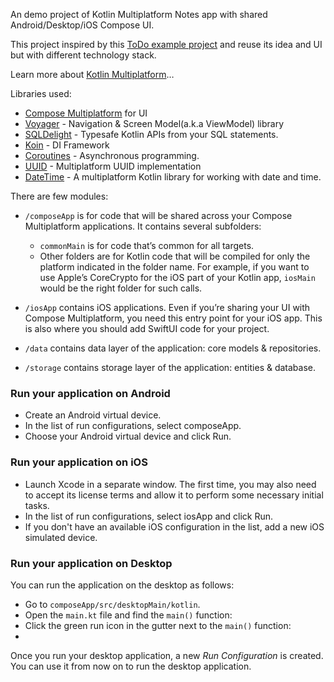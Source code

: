 An demo project of Kotlin Multiplatform Notes app with shared Android/Desktop/iOS Compose UI.

This project inspired by this [ToDo example project](https://github.com/IlyaGulya/TodoAppDecomposeMviKotlin) and reuse 
its idea and UI but with different technology stack.

Learn more about [Kotlin Multiplatform](https://www.jetbrains.com/help/kotlin-multiplatform-dev/get-started.html)…

Libraries used:

- [Compose Multiplatform](https://jb.gg/compose) for UI
- [Voyager](https://github.com/adrielcafe/voyager) - Navigation & Screen Model(a.k.a ViewModel) library
- [SQLDelight](https://github.com/cashapp/sqldelight) - Typesafe Kotlin APIs from your SQL statements.
- [Koin](https://github.com/InsertKoinIO/koin) - DI Framework
- [Coroutines](https://github.com/Kotlin/kotlinx.coroutines) - Asynchronous programming.
- [UUID](https://github.com/benasher44/uuid) - Multiplatform UUID implementation
- [DateTime](https://github.com/Kotlin/kotlinx-datetime) - A multiplatform Kotlin library for working with date and time.

There are few modules:

* `/composeApp` is for code that will be shared across your Compose Multiplatform applications.
  It contains several subfolders:
  - `commonMain` is for code that’s common for all targets.
  - Other folders are for Kotlin code that will be compiled for only the platform indicated in the folder name.
    For example, if you want to use Apple’s CoreCrypto for the iOS part of your Kotlin app,
    `iosMain` would be the right folder for such calls.

* `/iosApp` contains iOS applications. Even if you’re sharing your UI with Compose Multiplatform, 
  you need this entry point for your iOS app. This is also where you should add SwiftUI code for your project.

* `/data` contains data layer of the application: core models & repositories.

* `/storage` contains storage layer of the application: entities & database.



### Run your application on Android

- Create an Android virtual device.
- In the list of run configurations, select composeApp.
- Choose your Android virtual device and click Run.

### Run your application on iOS

- Launch Xcode in a separate window. The first time, you may also need to accept its license terms and allow it to perform some necessary initial tasks.
- In the list of run configurations, select iosApp and click Run.
- If you don't have an available iOS configuration in the list, add a new iOS simulated device.

### Run your application on Desktop

You can run the application on the desktop as follows:

- Go to `composeApp/src/desktopMain/kotlin`.
- Open the `main.kt` file and find the `main()` function:
- Click the green run icon in the gutter next to the `main()` function:
- 
Once you run your desktop application, a new *Run Configuration* is created. You can use it from now on to run the desktop application.
